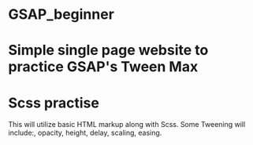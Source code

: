# GSAP_beginner
# Simple single page website to practice GSAP's Tween Max
# Scss practise

This will utilize basic HTML markup along with Scss. 
Some Tweening will include:, opacity, height, delay, scaling, easing.

